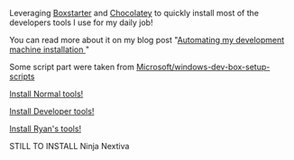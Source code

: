 Leveraging [Boxstarter](http://boxstarter.org) and [Chocolatey](http://chocolatey.org) to quickly install most of the developers tools I use for my daily job!

You can read more about it on my blog post "[Automating my development machine installation ](https://laurentkempe.com/2018/06/01/Automating-development-machine-installation/)"

Some script part were taken from [Microsoft/windows-dev-box-setup-scripts](https://github.com/Microsoft/windows-dev-box-setup-scripts)

<a href='http://boxstarter.org/package/url?https://raw.githubusercontent.com/FoxHireLLC/Cacao/refs/heads/master/Normal.ps1'>Install Normal tools!</a>

<a href='http://boxstarter.org/package/url?https://raw.githubusercontent.com/FoxHireLLC/Cacao/refs/heads/master/Developer.ps1'>Install Developer tools!</a>

<a href='http://boxstarter.org/package/url?https://raw.githubusercontent.com/FoxHireLLC/Cacao/refs/heads/master/Ryan.ps1'>Install Ryan's tools!</a>



STILL TO INSTALL
Ninja
Nextiva
